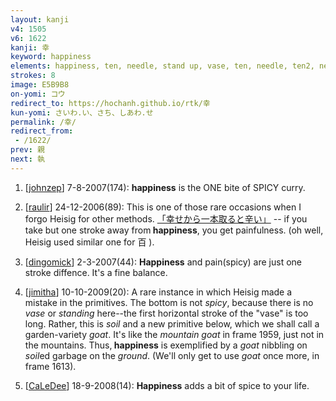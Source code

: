 ```yaml
---
layout: kanji
v4: 1505
v6: 1622
kanji: 幸
keyword: happiness
elements: happiness, ten, needle, stand up, vase, ten, needle, ten2, needle2
strokes: 8
image: E5B9B8
on-yomi: コウ
redirect_to: https://hochanh.github.io/rtk/幸
kun-yomi: さいわ.い、さち、しあわ.せ
permalink: /幸/
redirect_from:
 - /1622/
prev: 親
next: 執
---
```


1) [<a href="http://kanji.koohii.com/profile/johnzep">johnzep</a>] 7-8-2007(174): <strong>happiness</strong> is the ONE bite of SPICY curry.

2) [<a href="http://kanji.koohii.com/profile/raulir">raulir</a>] 24-12-2006(89): This is one of those rare occasions when I forgo Heisig for other methods. <a href="midori://search?text=「幸せから一本取ると辛い」">「幸せから一本取ると辛い」</a> -- if you take but one stroke away from<strong> happiness</strong>, you get painfulness. (oh well, Heisig used similar one for 百 ).

3) [<a href="http://kanji.koohii.com/profile/dingomick">dingomick</a>] 2-3-2007(44): <strong>Happiness</strong> and pain(spicy) are just one stroke diffence. It&#039;s a fine balance.

4) [<a href="http://kanji.koohii.com/profile/jimitha">jimitha</a>] 10-10-2009(20): A rare instance in which Heisig made a mistake in the primitives. The bottom is not <em>spicy</em>, because there is no <em>vase</em> or <em>standing</em> here--the first horizontal stroke of the &quot;vase&quot; is too long. Rather, this is <em>soil</em> and a new primitive below, which we shall call a garden-variety <em>goat</em>. It&#039;s like the <em>mountain goat</em> in frame 1959, just not in the mountains. Thus,<strong> happiness</strong> is exemplified by a <em>goat</em> nibbling on <em>soil</em>ed garbage on the <em>ground</em>. (We&#039;ll only get to use <em>goat</em> once more, in frame 1613).

5) [<a href="http://kanji.koohii.com/profile/CaLeDee">CaLeDee</a>] 18-9-2008(14): <strong>Happiness</strong> adds a bit of spice to your life.

